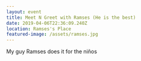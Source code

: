 ```yaml
---
layout: event
title: Meet N Greet with Ramses (He is the best)
date: 2019-04-06T22:36:09.240Z
location: Ramses's Place
featured-image: /assets/ramses.jpg
---
```

My guy Ramses does it for the niños
